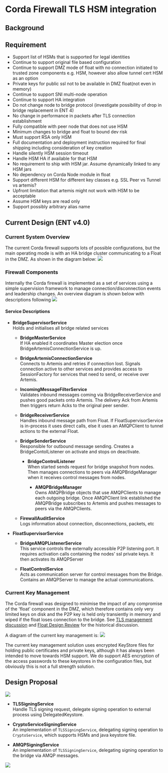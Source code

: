 # Corda Firewall TLS HSM integration

## Background

## Requirement

* Support list of HSMs that is supported for legal identities
* Continue to support original file based configuration
* Continue to support DMZ mode of float with no connection initiated to trusted zone components e.g. HSM, however also allow tunnel cert HSM as an option
* Private keys for public ssl not to be available in DMZ float(not even in memory)
* Continue to support SNI multi-node operation 
* Continue to support HA integration 
* Do not change node to bridge protocol (investigate possibility of drop in bridge replacement in ENT 4)
* No change in performance in packets after TLS connection establishment 
* Fully compatible with peer node that does not use HSM
* Minimum changes to bridge and float to bound dev risk
* Must support RSA only HSM
* Full documentation and deployment instruction required for final shipping including consideration of key creation
* Handle silently HSM session timeout
* Handle HSM HA if available for that HSM
* No requirement to ship with HSM jar. Assume dynamically linked to any HSM jars
* No dependency on Corda Node module in float
* Support different HSM for different key classes e.g. SSL Peer vs Tunnel vs artemis?
* Upfront limitation that artemis might not work with HSM to be acceptable 
* Assume HSM keys are read only
* Support possibly arbitrary alias name

## Current Design (ENT v4.0)
### Current System Overview
The current Corda firewall supports lots of possible configurations, but the main operating mode is with an HA bridge cluster communicating
to a Float in the DMZ. As shown in the diagram below:
![](../../resources/bridge/ha_nodes/ha_nodes.png)

### Firewall Components
Internally the Corda firewall is implemented as a set of services using a simple supervision framework to manage connection/disconnection
events and leadership changes. An overview diagram is shown below with descriptions following
![](./images/firewall%20v4.0.png)

#### Service Descriptions
* **BridgeSupervisorService**  
Holds and initialises all bridge related services

    * **BridgeMasterService**  
    If HA enabled it coordinates Master election once BridgeArtemisConnectionService is up.
    
    * **BridgeArtemisConnectionService**  
    Connects to Artemis and retries if connection lost. Signals connection active to other services and provides access to SessionFactory for services that need to send, or receive over Artemis. 
    
    * **IncomingMessageFilterService**  
    Validates inbound messages coming via BridgeReceiverService and pushes good packets onto Artemis. The delivery Ack from Artemis then triggers return Acks to the original peer sender.
    
    * **BridgeReceiverService**  
    Handles inbound message path from Float. If FloatSupervisorService is in-process it uses direct calls, else it uses an AMQPClient to tunnel actions to the external Float.
    
    * **BridgeSenderService**  
    Responsible for outbound message sending. Creates a BridgeContolListener on activate and stops on deactivate.
    
        * **BridgeControlListener**  
        When started sends request for bridge snapshot from nodes. Then manages connections to peers via AMQPBridgeManager when it receives control messages from nodes.
        
            * **AMQPBridgeManager**  
            Owns AMQPBridge objects that use AMQPClients to manage each outgoing bridge. Once AMQPClient link established the AMQPBridge  subscribes to Artemis and pushes messages to peers via the AMQPClients.
        
    * **FirewallAuditService**  
    Logs information about connection, disconnections, packets, etc
    
    
* **FloatSupervisorService**  

    * **BridgeAMQPListenerService**  
    This service controls the externally accessible P2P listening port. It requires activation calls containing the nodes’ ssl private keys. It then activates its AMQPServer
    
    * **FloatControlService**  
    Acts as communication server for control messages from the Bridge. Contains an AMQPServer to manage the actual communications.

### Current Key Management
The Corda firewall was designed to minimise the impact of any compromise of the 'float' component in the DMZ, which therefore contains only very limited keys on disk
and the P2P key is held only transiently in memory and wiped if the float loses connection to the bridge.
See [TLS management discussion](https://github.com/corda/corda/blob/master/docs/source/design/float/decisions/ssl-termination.md)
and [Float Design Review](https://github.com/corda/corda/blob/master/docs/source/design/float/design.md) for the historical discussion.

A diagram of the current key management is:
![](./images/Node%20TLS%20Corda%20ENT%20v4.0.png)

The current key management solution uses encrypted KeyStore files for holding public certificates and private keys,
although it has always been intended to move towards HSM support.
We do support AES encryption of the access passwords to these keystores in the configuration files, but obviously this is not a full strength solution. 


## Design Proposal

![](./images/Node%20TLS%20Corda%20ENT%20v4.1%20with%20HSM.png)

* **TLSSigningService**  
Handle TLS signing request, delegate signing operation to external process using DelegatedKeystore.

* **CryptoServiceSigningService**  
An implementation of ``TLSSigningService``, delegating signing operation to ``CryptoService``, which supports HSMs and java keystore file.

* **AMQPSigningService**  
An implementation of ``TLSSigningService``, delegating signing operation to the bridge via AMQP messages.

![](./images/firewall%20with%20HSM.png)
